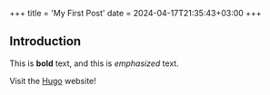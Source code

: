 +++
title = 'My First Post'
date = 2024-04-17T21:35:43+03:00
+++

## Introduction

This is **bold** text, and this is *emphasized* text.

Visit the [Hugo](https://gohugo.io) website!